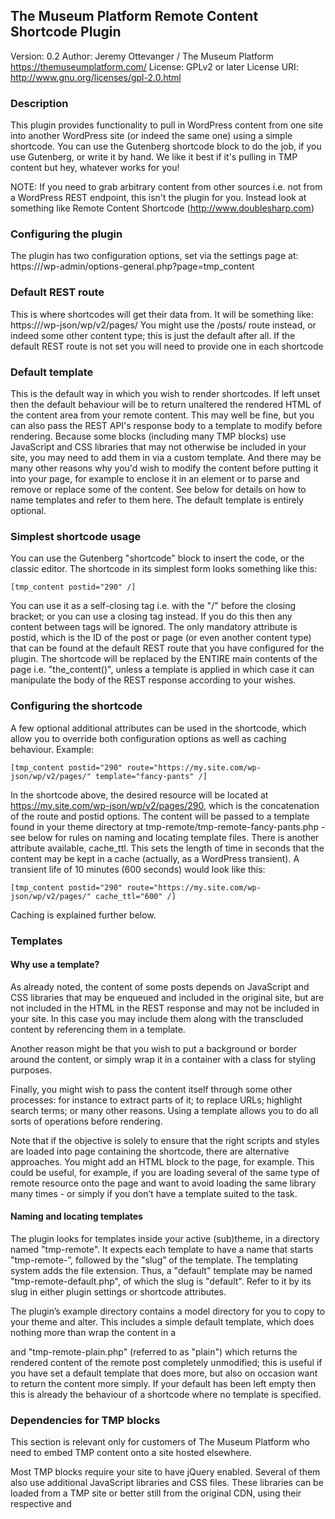 ## The Museum Platform Remote Content Shortcode Plugin
Version: 0.2
Author: Jeremy Ottevanger / The Museum Platform https://themuseumplatform.com/
License: GPLv2 or later
License URI: http://www.gnu.org/licenses/gpl-2.0.html

### Description

This plugin provides functionality to pull in WordPress content from one site into another WordPress site (or indeed the same one) using a simple shortcode. You can use the Gutenberg shortcode block to do the job, if you use Gutenberg, or write it by hand. We like it best if it's pulling in TMP content but hey, whatever works for you! 

NOTE: If you need to grab arbitrary content from other sources i.e. not from a WordPress REST endpoint, this isn't the plugin for you. Instead look at something like Remote Content Shortcode (http://www.doublesharp.com)


### Configuring the plugin

The plugin has two configuration options, set via the settings page at:
	https://<site>/wp-admin/options-general.php?page=tmp_content

### Default REST route

This is where shortcodes will get their data from. It will be something like:
	https://<remote site domain>/wp-json/wp/v2/pages/
You might use the /posts/ route instead, or indeed some other content type; this is just the default after all.
If the default REST route is not set you will need to provide one in each shortcode

### Default template 

This is the default way in which you wish to render shortcodes. If left unset then the default behaviour will be to return unaltered the rendered HTML of the content area from your remote content. This may well be fine, but you can also pass the REST API's response body to a template to modify before rendering. Because some blocks (including many TMP blocks) use JavaScript and CSS libraries that may not otherwise be included in your site, you may need to add them in via a custom template. And there may be many other reasons why you'd wish to modify the content before putting it into your page, for example to enclose it in an element or to parse and remove or replace some of the content.
See below for details on how to name templates and refer to them here.
The default template is entirely optional.

### Simplest shortcode usage

You can use the Gutenberg "shortcode" block to insert the code, or the classic editor. The shortcode in its simplest form looks something like this:

```[tmp_content postid="290" /]```

You can use it as a self-closing tag i.e. with the "/" before the closing bracket; or you can use a closing tag instead. If you do this then any content between tags will be ignored.
The only mandatory attribute is postid, which is the ID of the post or page (or even another content type) that can be found at the default REST route that you have configured for the plugin.
The shortcode will be replaced by the ENTIRE main contents of the page i.e. "the_content()", unless a template is applied in which case it can manipulate the body of the REST response according to your wishes.

### Configuring the shortcode 

A few optional additional attributes can be used in the shortcode, which allow you to override both configuration options as well as caching behaviour.
Example:

```[tmp_content postid="290" route="https://my.site.com/wp-json/wp/v2/pages/" template="fancy-pants" /]```

In the shortcode above, the desired resource will be located at https://my.site.com/wp-json/wp/v2/pages/290, which is the concatenation of the route and postid options. The content will be passed to a template found in your theme directory at tmp-remote/tmp-remote-fancy-pants.php - see below for rules on naming and locating template files.
There is another attribute available, cache_ttl. This sets the length of time in seconds that the content may be kept in a cache (actually, as a WordPress transient). A transient life of 10 minutes (600 seconds) would look like this:

```[tmp_content postid="290" route="https://my.site.com/wp-json/wp/v2/pages/" cache_ttl="600" /]```

Caching is explained further below. 

### Templates

#### Why use a template? 

As already noted, the content of some posts depends on JavaScript and CSS libraries that may be enqueued and included in the original site, but are not included in the HTML in the REST response and may not be included in your site. In this case you may include them along with the transcluded content by referencing them in a template.

Another reason might be that you wish to put a background or border around the content, or simply wrap it in a container with a class for styling purposes.

Finally, you might wish to pass the content itself through some other processes: for instance to extract parts of it; to replace URLs; highlight search terms; or many other reasons. Using a template allows you to do all sorts of operations before rendering.

Note that if the objective is solely to ensure that the right scripts and styles are loaded into page containing the shortcode, there are alternative approaches. You might add an HTML block to the page, for example. This could be useful, for example, if you are loading several of the same type of remote resource onto the page and want to avoid loading the same library many times - or simply if you don’t have a template suited to the task.

#### Naming and locating templates 

The plugin looks for templates inside your active (sub)theme, in a directory named "tmp-remote". It expects each template to have a name that starts "tmp-remote-”, followed by the "slug” of the template. The templating system adds the file extension. Thus, a "default" template may be named "tmp-remote-default.php", of which the slug is "default". Refer to it by its slug in either plugin settings or shortcode attributes.

The plugin’s example directory contains a model directory for you to copy to your theme and alter. This includes a simple default template, which does nothing more than wrap the content in a <div> and "tmp-remote-plain.php" (referred to as "plain") which returns the rendered content of the remote post completely unmodified; this is useful if you have set a default template that does more, but also on occasion want to return the content more simply. If your default has been left empty then this is already the behaviour of a shortcode where no template is specified.

### Dependencies for TMP blocks 

This section is relevant only for customers of The Museum Platform who need to embed TMP content onto a site hosted elsewhere.

Most TMP blocks require your site to have jQuery enabled. Several of them also use additional JavaScript libraries and CSS files. These libraries can be loaded from a TMP site or better still from the original CDN, using their respective <link> and <script> tags (for the javascript) in a template file - or, as already suggested, using some other mechanism on that page. The current list of dependencies is as follows:

Slider (using Swiper https://swiperjs.com/):
	https://unpkg.com/swiper@7/swiper-bundle.min.css
	https://unpkg.com/swiper@7/swiper-bundle.min.js
Timeline (using Knightlab Timeline https://timeline.knightlab.com/) :
	https://cdn.knightlab.com/libs/timeline3/latest/css/timeline.css
	https://cdn.knightlab.com/libs/timeline3/latest/js/timeline.js
Map (using Mapbox https://www.mapbox.com/):
NOTE: in order to use MapBox maps on your remote site you will need to get an API key that works for the domain of that site.
	https://api.tiles.mapbox.com/mapbox-gl-js/v1.3.1/mapbox-gl.css
	https://api.tiles.mapbox.com/mapbox-gl-js/v1.3.1/mapbox-gl.js
	There may be other libraries required for some more complex maps

### Caching 

By default the remote content corresponding to a shortcode will be cached as a transient for up to an hour. This means that it’s saved temporarily so that your site doesn’t have to request the content every single time the page is loaded by a user. This will speed up your site, but you may feel that this could be much longer or that the content changes frequently and needs a shorter cache time. 
Regardless, the cache for your shortcode will be cleared when a page is saved, so if you are in a hurry to see a change from the TMP site reflected on your site, save the page and view it again. 

### Credits 

This plugin was created with inspiration and the odd bit of code from:
      https://codeart.studio/fetch-and-display-remote-posts-via-wordpress-rest-api/
      Remote Content Shortcode (http://www.doublesharp.com)
      https://braadmartin.com/saving-shortcode-data-in-meta-in-wordpress/
along with some independent thought. Feel free to modify it but please keep the GPLv2 licence intact.